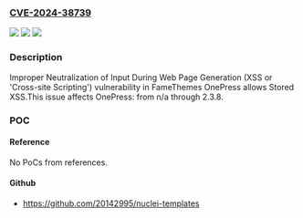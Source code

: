 ### [CVE-2024-38739](https://cve.mitre.org/cgi-bin/cvename.cgi?name=CVE-2024-38739)
![](https://img.shields.io/static/v1?label=Product&message=OnePress&color=blue)
![](https://img.shields.io/static/v1?label=Version&message=n%2Fa%3C%3D%202.3.8%20&color=brighgreen)
![](https://img.shields.io/static/v1?label=Vulnerability&message=CWE-79%20Improper%20Neutralization%20of%20Input%20During%20Web%20Page%20Generation%20(XSS%20or%20'Cross-site%20Scripting')&color=brighgreen)

### Description

Improper Neutralization of Input During Web Page Generation (XSS or 'Cross-site Scripting') vulnerability in FameThemes OnePress allows Stored XSS.This issue affects OnePress: from n/a through 2.3.8.

### POC

#### Reference
No PoCs from references.

#### Github
- https://github.com/20142995/nuclei-templates

